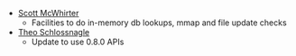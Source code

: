 * [Scott McWhirter](https://github.com/konobi)
  * Facilities to do in-memory db lookups, mmap and file update checks 
* [Theo Schlossnagle](https://github.com/postwait)
  * Update to use 0.8.0 APIs
